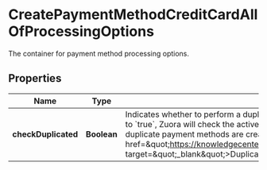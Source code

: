 

# CreatePaymentMethodCreditCardAllOfProcessingOptions

The container for payment method processing options. 

## Properties

| Name | Type | Description | Notes |
|------------ | ------------- | ------------- | -------------|
|**checkDuplicated** | **Boolean** | Indicates whether to perform a duplication check when you create a payment method.  The default value is &#x60;false&#x60;.  With this field set to &#x60;true&#x60;, Zuora will check the active and closed payment methods associated with the same billing account to ensure that no duplicate payment methods are created.   For more information, see &lt;a href&#x3D;\&quot;https://knowledgecenter.zuora.com/Zuora_Payments/Payment_Methods/D1_Duplication_check_on_payment_methods\&quot; target&#x3D;\&quot;_blank\&quot;&gt;Duplication check on payment methods&lt;/a&gt;.  |  [optional] |



